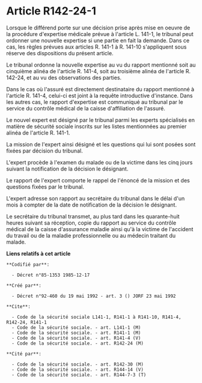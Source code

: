 # Article R142-24-1

Lorsque le différend porte sur une décision prise après mise en oeuvre de la procédure d'expertise médicale prévue à
l'article L. 141-1, le tribunal peut ordonner une nouvelle expertise si une partie en fait la demande. Dans ce cas, les
règles prévues aux articles R. 141-1 à R. 141-10 s'appliquent sous réserve des dispositions du présent article.

Le tribunal ordonne la nouvelle expertise au vu du rapport mentionné soit au cinquième alinéa de l'article R. 141-4, soit au
troisième alinéa de l'article R. 142-24, et au vu des observations des parties.

Dans le cas où l'assuré est directement destinataire du rapport mentionné à l'article R. 141-4, celui-ci est joint à la
requête introductive d'instance. Dans les autres cas, le rapport d'expertise est communiqué au tribunal par le service du
contrôle médical de la caisse d'affiliation de l'assuré.

Le nouvel expert est désigné par le tribunal parmi les experts spécialisés en matière de sécurité sociale inscrits sur les
listes mentionnées au premier alinéa de l'article R. 141-1.

La mission de l'expert ainsi désigné et les questions qui lui sont posées sont fixées par décision du tribunal.

L'expert procède à l'examen du malade ou de la victime dans les cinq jours suivant la notification de la décision le
désignant.

Le rapport de l'expert comporte le rappel de l'énoncé de la mission et des questions fixées par le tribunal.

L'expert adresse son rapport au secrétaire du tribunal dans le délai d'un mois à compter de la date de notification de la
décision le désignant.

Le secrétaire du tribunal transmet, au plus tard dans les quarante-huit heures suivant sa réception, copie du rapport au
service du contrôle médical de la caisse d'assurance maladie ainsi qu'à la victime de l'accident du travail ou de la maladie
professionnelle ou au médecin traitant du malade.

**Liens relatifs à cet article**

	**Codifié par**:

	  - Décret n°85-1353 1985-12-17

	**Créé par**:

	  - Décret n°92-460 du 19 mai 1992 - art. 3 () JORF 23 mai 1992

	**Cite**:

	  - Code de la sécurité sociale L141-1, R141-1 à R141-10, R141-4, R142-24, R141-1
	  - Code de la sécurité sociale. - art. L141-1 (M)
	  - Code de la sécurité sociale. - art. R141-1 (M)
	  - Code de la sécurité sociale. - art. R141-4 (V)
	  - Code de la sécurité sociale. - art. R142-24 (M)

	**Cité par**:

	  - Code de la sécurité sociale. - art. R142-30 (M)
	  - Code de la sécurité sociale. - art. R144-14 (V)
	  - Code de la sécurité sociale. - art. R144-7-3 (T)
